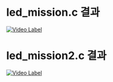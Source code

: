 # led_mission.c 결과

[![Video Label](http://img.youtube.com/vi/N66TGzjkBcg/0.jpg)](https://youtu.be/N66TGzjkBcg)


# led_mission2.c 결과

[![Video Label](http://img.youtube.com/vi/anm_jxl03MM/0.jpg)](https://youtu.be/anm_jxl03MM)
